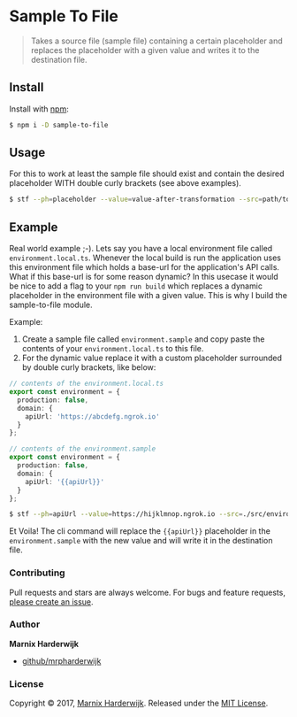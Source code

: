 # Sample To File

> Takes a source file (sample file) containing a certain placeholder and replaces the placeholder with a given value and writes it to the destination file.

## Install

Install with [npm](https://www.npmjs.com/):

```sh
$ npm i -D sample-to-file
```

## Usage

For this to work at least the sample file should exist and contain the desired placeholder WITH double curly brackets (see above examples).

```sh
$ stf --ph=placeholder --value=value-after-transformation --src=path/to/source.sample --dest=path/to/destination.js
```

## Example

Real world example ;-). Lets say you have a local environment file called `environment.local.ts`. Whenever the local build is run the application uses this environment file which holds a base-url for the application's API calls. What if this base-url is for some reason dynamic? In this usecase it would be nice to add a flag to your `npm run build` which replaces a dynamic placeholder in the environment file with a given value. This is why I build the sample-to-file module.

Example:

1. Create a sample file called `environment.sample` and copy paste the contents of your `environment.local.ts` to this file.
2. For the dynamic value replace it with a custom placeholder surrounded by double curly brackets, like below:

```ts
// contents of the environment.local.ts
export const environment = {
  production: false,
  domain: {
    apiUrl: 'https://abcdefg.ngrok.io'
  }
};

// contents of the environment.sample
export const environment = {
  production: false,
  domain: {
    apiUrl: '{{apiUrl}}'
  }
};
```

```sh
$ stf --ph=apiUrl --value=https://hijklmnop.ngrok.io --src=./src/environments/environment.sample --dest=./src/environments/environment.local.ts
```

Et Voila! The cli command will replace the `{{apiUrl}}` placeholder in the `environment.sample` with the new value and will write it in the destination file.

### Contributing

Pull requests and stars are always welcome. For bugs and feature requests, [please create an issue](../../issues/new).

### Author

**Marnix Harderwijk**

* [github/mrpharderwijk](https://github.com/mrpharderwijk)

### License

Copyright © 2017, [Marnix Harderwijk](https://github.com/mrpharderwijk).
Released under the [MIT License](LICENSE).